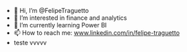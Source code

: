 - 👋 Hi, I’m @FelipeTraguetto
- 👀 I’m interested in finance and analytics 
- 🌱 I’m currently learning Power BI
- 📫 How to reach me: www.linkedin.com/in/felipe-traguetto
- teste
vvvvv
<!---
FelipeTraguetto/FelipeTraguetto is a ✨ special ✨ repository because its `README.md` (this file) appears on your GitHub profile.
You can click the Preview link to take a look at your changes.
--->
